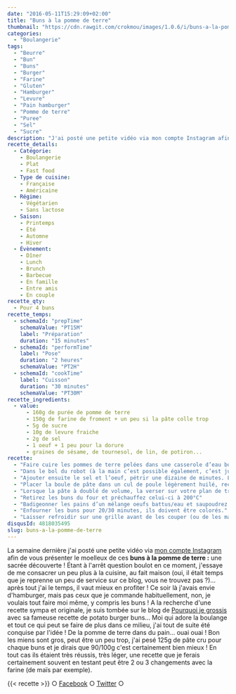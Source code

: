 ```yaml
---
date: "2016-05-11T15:29:09+02:00"
title: "Buns à la pomme de terre"
thumbnail: "https://cdn.rawgit.com/crokmou/images/1.0.6/i/buns-a-la-pomme-de-terre-crokmou-blog-culinaire.jpg"
categories:
  - "Boulangerie"
tags:
  - "Beurre"
  - "Bun"
  - "Buns"
  - "Burger"
  - "Farine"
  - "Gluten"
  - "Hamburger"
  - "Levure"
  - "Pain hamburger"
  - "Pomme de terre"
  - "Puree"
  - "Sel"
  - "Sucre"
description: "J'ai posté une petite vidéo via mon compte Instagram afin de vous présenter le moelleux de ces buns à la pomme de terre, une sacrée découverte !"
recette_details:
  - Catégorie:
    - Boulangerie
    - Plat
    - Fast food
  - Type de cuisine:
    - Française
    - Américaine
  - Régime:
    - Végétarien
    - Sans lactose
  - Saison:
    - Printemps
    - Été
    - Automne
    - Hiver
  - Évènement:
    - Dîner
    - Lunch
    - Brunch
    - Barbecue
    - En famille
    - Entre amis
    - En couple
recette_qty:
  - Pour 4 buns
recette_temps:
  - schemaId: "prepTime"
    schemaValue: "PT15M"
    label: "Préparation"
    duration: "15 minutes"
  - schemaId: "performTime"
    label: "Pose"
    duration: "2 heures"
    schemaValue: "PT2H"
  - schemaId: "cookTime"
    label: "Cuisson"
    duration: "30 minutes"
    schemaValue: "PT30M"
recette_ingredients:
  - value:
      - 160g de purée de pomme de terre
      - 150g de farine de froment + un peu si la pâte colle trop
      - 5g de sucre
      - 10g de levure fraiche
      - 2g de sel
      - 1 oeuf + 1 peu pour la dorure
      - graines de sésame, de tournesol, de lin, de potiron...
recette:
  - "Faire cuire les pommes de terre pelées dans une casserole d’eau bouillante. Une fois celles-ci bien cuites, les écraser en purée avec un peu de beurre. Réserver"
  - "Dans le bol du robot (à la main c’est possible également, c’est juste plus sportif ;)), verser la farine, le sucre, la levure et la purée. Mélanger durant 2 minutes à l’aide du crochet."
  - "Ajouter ensuite le sel et l’oeuf, pétrir une dizaine de minutes. La pâte doit être légèrement collante mais assez souple."
  - "Placer la boule de pâte dans un cul de poule légèrement huilé, recouvrir d’un torchon propre et laisser pousser 45/60 minutes dans un endroit un peu chaud (idéalement 30°C). Pas d’étuve à disposition ? J’ai donc ma petite technique : je pose mon cul de poule sur une plaque au milieu du four, en bas du four je mets un bol rempli d’eau bouillante et je ferme le four. Cela fonctionne plutôt bien jusqu’ici !"
  - "Lorsque la pâte à doublé de volume, la verser sur votre plan de travail fariné, [dégazer](https://youtu.be/XSsBFY4ikhY) un peu puis détailler des boules de 90g environ. [Bouler les pâtons](https://www.youtube.com/watch?v=N1W5LxbSD3o) et les placer de manière espacée sur votre plaque à four préalablement recouverte de papier sulfurisé.  Couvrir à nouveau du torchon et laisser pousser 45 minutes environ (toujours dans un endroit chaud). Lorsque vous appuyez légèrement sur vos pâtons, la pâte doit revenir d’elle même et celle-ci doit légèrement coller au doigt. Si le doigt reste enfoncé c’est que ce n’est pas assez poussé ! Laissez donc 10 minutes de plus."
  - "Retirez les buns du four et préchauffez celui-ci à 200°C"
  - "Badigeonner les pains d’un mélange oeufs battus/eau et saupoudrez des graines de votre choix"
  - "Enfourner les buns pour 20/30 minutes, ils doivent être colorés."
  - "Laisser refroidir sur une grille avant de les couper (ou de les manger)   Par cette chaleur, la pâte pousse sans avoir besoin du four, profitez-en 😉"
disqusId: 4818035495
slug: buns-a-la-pomme-de-terre
---
```


La semaine dernière j'ai posté une petite vidéo via [mon compte Instagram](https://www.instagram.com/p/BE1YdulQQ2O/) afin de vous présenter le moelleux de ces **buns à la pomme de terre :** une sacrée découverte ! Étant à l'arrêt question boulot en ce moment, j'essaye de me consacrer un peu plus à la cuisine, au fait maison (oui, il était temps que je reprenne un peu de service sur ce blog, vous ne trouvez pas ?)... après tout j'ai le temps, il vaut mieux en profiter ! Ce soir là j'avais envie d'hamburger, mais pas ceux que je commande habituellement, non, je voulais tout faire moi même, y compris les buns ! A la recherche d'une recette sympa et originale, je suis tombée sur le blog de [Pourquoi je grossis](http://pourquoijegrossis.com/2016/04/potato-burger-buns-ou-pains-brioches-a-la-pomme-de-terre-1-2/) avec sa fameuse recette de potato burger buns... Moi qui adore la boulange et tout ce qui peut se faire de plus dans ce milieu, j'ai tout de suite été conquise par l'idée ! De la pomme de terre dans du pain... ouai ouai ! Bon les miens sont gros, peut être un peu trop, j'ai pesé 125g de pâte cru pour chaque buns et je dirais que 90/100g c'est certainement bien mieux ! En tout cas ils étaient très réussis, très léger, une recette que je ferais certainement souvent en testant peut être 2 ou 3 changements avec la farine (de maïs par exemple).

{{< recette >}}
○ [Facebook](https://www.facebook.com/crokmou.blog) ○ [Twitter](https://twitter.com/Crokmou) ○
